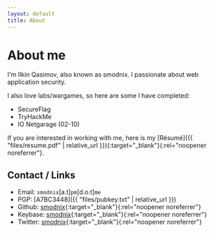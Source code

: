 ```yaml
---
layout: default
title: About
---
```


# About me

I'm Ilkin Qasimov, also known as smodnix. I passionate about web application security.

I also love labs/wargames, so here are some I have completed:

- SecureFlag
- TryHackMe
- IO Netgarage (02-10)

If you are interested in working with me, here is my [Résumé]({{ "files/resume.pdf" | relative_url }}){:target="_blank"}{:rel="noopener noreferrer"}.

## Contact / Links

- Email: `smodnix`[a.t]`pm`[d.o.t]`me`
- PGP: [A7BC3448]({{ "files/pubkey.txt" | relative_url }})
- Github: [smodnix](https://github.com/smodnix){:target="_blank"}{:rel="noopener noreferrer"}
- Keybase: [smodnix](https://keybase.io/smodnix){:target="_blank"}{:rel="noopener noreferrer"}
- Twitter: [smodnix](https://twitter.com/smodnix){:target="_blank"}{:rel="noopener noreferrer"}
